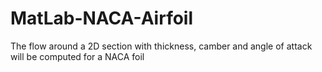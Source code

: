 # MatLab-NACA-Airfoil
The flow around a 2D section with thickness, camber and angle of attack will be computed for a NACA foil
